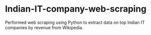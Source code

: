 # Indian-IT-company-web-scraping
Performed web scraping using Python to extract data on top Indian IT companies by revenue from Wikipedia.
